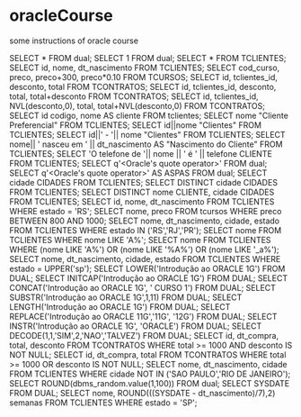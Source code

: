 # oracleCourse
some instructions of oracle course

SELECT * FROM dual;
SELECT 1 FROM dual;
SELECT * FROM TCLIENTES;
SELECT id, nome, dt_nascimento FROM TCLIENTES;
SELECT cod_curso, preco, preco+300, preco*0.10 FROM TCURSOS;
SELECT id, tclientes_id, desconto, total FROM TCONTRATOS;
SELECT id, tclientes_id, desconto, total, total+desconto FROM TCONTRATOS;
SELECT id, tclientes_id, NVL(desconto,0), total, total+NVL(desconto,0) FROM TCONTRATOS;
SELECT id codigo, nome AS cliente FROM tclientes;
SELECT nome "Cliente Preferencial" FROM TCLIENTES;
SELECT id||nome "Clientes" FROM TCLIENTES;
SELECT id||' - '|| nome "Clientes" FROM TCLIENTES;
SELECT nome|| ' nasceu em ' ||  dt_nascimento AS "Nascimento do Cliente" FROM TCLIENTES;
SELECT 'O telefone de '|| nome || ' é ' || telefone CLIENTE FROM TCLIENTES;
SELECT q'<Oracle's quote operator>' FROM dual;
SELECT q'<Oracle's quote operator>' AS ASPAS FROM dual;
SELECT cidade CIDADES FROM TCLIENTES;
SELECT DISTINCT cidade CIDADES FROM TCLIENTES;
SELECT DISTINCT nome CLIENTE, cidade CIDADES FROM TCLIENTES;
SELECT id, nome, dt_nascimento FROM TCLIENTES WHERE estado = 'RS';
SELECT nome, preco FROM tcursos WHERE preco BETWEEN 800 AND 1000;
SELECT nome, dt_nascimento, cidade, estado FROM TCLIENTES WHERE estado IN ('RS','RJ','PR');
SELECT nome FROM TCLIENTES WHERE nome LIKE 'A%';
SELECT nome FROM TCLIENTES WHERE (nome LIKE 'A%') OR (nome LIKE '%A%') OR (nome LIKE '_a%');
SELECT nome, dt_nascimento, cidade, estado
FROM TCLIENTES WHERE estado = UPPER('sp');
SELECT LOWER('Introdução ao ORACLE 1G') FROM DUAL;
SELECT INITCAP('Introdução ao ORACLE 1G') FROM DUAL;
SELECT CONCAT('Introdução ao ORACLE 1G', ' CURSO 1') FROM DUAL;
SELECT SUBSTR('Introdução ao ORACLE 1G',1,11) FROM DUAL;
SELECT LENGTH('Introdução ao ORACLE 1G') FROM DUAL;
SELECT REPLACE('Introdução ao ORACLE 11G','11G', '12G') FROM DUAL;
SELECT INSTR('Introdução ao ORACLE 1G', 'ORACLE') FROM DUAL;
SELECT DECODE(1,1,'SIM',2,'NAO','TALVEZ') FROM DUAL;
SELECT id, dt_compra, total, desconto
FROM TCONTRATOS
WHERE total >= 1000 AND desconto IS NOT NULL;
SELECT id, dt_compra, total
FROM TCONTRATOS
WHERE total >= 1000 OR desconto IS NOT NULL;
SELECT nome, dt_nascimento, cidade
FROM TCLIENTES
WHERE cidade NOT IN ('SAO PAULO','RIO DE JANEIRO');
SELECT ROUND(dbms_random.value(1,100)) FROM dual;
SELECT SYSDATE FROM DUAL;
SELECT nome, ROUND(((SYSDATE - dt_nascimento)/7),2) semanas
FROM TCLIENTES WHERE estado = 'SP';



